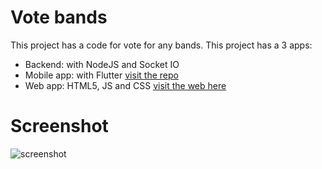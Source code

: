 # Vote bands

This project has a code for vote for any bands. This project has a 3 apps:

- Backend: with NodeJS and Socket IO
- Mobile app: with Flutter [visit the repo]()
- Web app: HTML5, JS and CSS [visit the web here](https://flutter-bands-cronda.herokuapp.com/)

# Screenshot

![screenshot](./Screenshots/001.gif)
